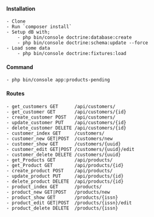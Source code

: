 
#### Installation

    - Clone 
    - Run `composer install` 
    - Setup dB with;
        - php bin/console doctrine:database:create
        - php bin/console doctrine:schema:update --force
    - Load some data 
        - php bin/console doctrine:fixtures:load

#### Command

    - php bin/console app:products-pending

#### Routes

    - get_customers GET      /api/customers/
    - get_customer GET       /api/customers/{id}
    - create_customer POST   /api/customers/
    - update_customer PUT    /api/customers/{id}
    - delete_customer DELETE /api/customers/{id}
    - customer_index GET     /customers/
    - customer_new GET|POST  /customers/new
    - customer_show GET      /customers/{uuid}
    - customer_edit GET|POST /customers/{uuid}/edit
    - customer_delete DELETE /customers/{uuid}
    - get_Products GET       /api/products/
    - get_Product GET        /api/products/{id}
    - create_product POST    /api/products/
    - update_product PUT     /api/products/{id}
    - delete_product DELETE  /api/products/{id}
    - product_index GET      /products/
    - product_new GET|POST   /products/new
    - product_show GET       /products/{issn}
    - product_edit GET|POST  /products/{issn}/edit
    - product_delete DELETE  /products/{issn}
    